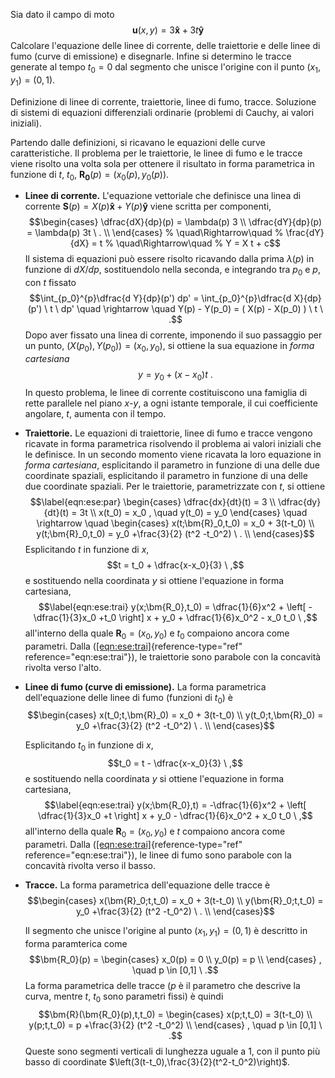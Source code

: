 Sia dato il campo di moto
$$\bm{u}(x,y) = 3 \bm{\hat{x}} + 3t \bm{\hat{y}}$$ Calcolare l'equazione
delle linee di corrente, delle traiettorie e delle linee di fumo (curve
di emissione) e disegnarle. Infine si determino le tracce generate al
tempo $t_0 = 0$ dal segmento che unisce l'origine con il punto
$(x_1,y_1)=(0,1)$.

Definizione di linee di corrente, traiettorie, linee di fumo, tracce.
Soluzione di sistemi di equazioni differenziali ordinarie (problemi di
Cauchy, ai valori iniziali).

Partendo dalle definizioni, si ricavano le equazioni delle curve
caratteristiche. Il problema per le traiettorie, le linee di fumo e le
tracce viene risolto una volta sola per ottenere il risultato in forma
parametrica in funzione di $t$, $t_0$, $\bm{R_0}(p) = (x_0(p), y_0(p))$.

-   **Linee di corrente.** L'equazione vettoriale che definisce una
    linea di corrente
    $\bm{S}(p) = X(p) \bm{\hat{x}} + Y(p) \bm{\hat{y}}$ viene scritta
    per componenti, $$\begin{cases}
      \dfrac{dX}{dp}(p) = \lambda(p) 3 \\
      \dfrac{dY}{dp}(p) = \lambda(p) 3t  \ . \\
     \end{cases}
    %  \quad\Rightarrow\quad
    %  \frac{dY}{dX} = t
    %  \quad\Rightarrow\quad
    %  Y = X t + c$$ Il sistema di equazioni può essere risolto
    ricavando dalla prima $\lambda(p)$ in funzione di $dX/dp$,
    sostituendolo nella seconda, e integrando tra $p_0$ e $p$, con $t$
    fissato
    $$\int_{p_0}^{p}\dfrac{d Y}{dp}(p') dp' = \int_{p_0}^{p}\dfrac{d X}{dp}(p') \ t \ dp' \quad \rightarrow \quad Y(p) - Y(p_0) = ( X(p) - X(p_0) ) \ t \ .$$
    Dopo aver fissato una linea di corrente, imponendo il suo passaggio
    per un punto, $(X(p_0), Y(p_0)) = (x_0, y_0)$, si ottiene la sua
    equazione in *forma cartesiana* $$y = y_0 + ( x - x_0 ) t \ .$$ In
    questo problema, le linee di corrente costituiscono una famiglia di
    rette parallele nel piano $x$-$y$, a ogni istante temporale, il cui
    coefficiente angolare, $t$, aumenta con il tempo.

-   **Traiettorie.** Le equazioni di traiettorie, linee di fumo e tracce
    vengono ricavate in forma parametrica risolvendo il problema ai
    valori iniziali che le definisce. In un secondo momento viene
    ricavata la loro equazione in *forma cartesiana*, esplicitando il
    parametro in funzione di una delle due coordinate spaziali,
    esplicitando il parametro in funzione di una delle due coordinate
    spaziali. Per le traiettorie, parametrizzate con $t$, si ottiene
    $$\label{eqn:ese:par}
     \begin{cases}
      \dfrac{dx}{dt}(t) = 3 \\
      \dfrac{dy}{dt}(t) = 3t \\
      x(t_0) = x_0 , \quad y(t_0) = y_0
     \end{cases}
     \quad \rightarrow \quad
     \begin{cases}
      x(t;\bm{R}_0,t_0) = x_0 + 3(t-t_0) \\
      y(t;\bm{R}_0,t_0) = y_0 +\frac{3}{2} (t^2 -t_0^2) \ . \\
     \end{cases}$$ Esplicitando $t$ in funzione di $x$,
    $$t = t_0 + \dfrac{x-x_0}{3} \ ,$$ e sostituendo nella coordinata
    $y$ si ottiene l'equazione in forma cartesiana,
    $$\label{eqn:ese:trai}
     y(x;\bm{R_0},t_0) = \dfrac{1}{6}x^2 + \left[ -\dfrac{1}{3}x_0 +t_0 \right] x +
     y_0 + \dfrac{1}{6}x_0^2 - x_0 t_0 \ ,$$ all'interno della quale
    $\bm{R}_0 = (x_0,y_0)$ e $t_0$ compaiono ancora come parametri.
    Dalla ([\[eqn:ese:trai\]](#eqn:ese:trai){reference-type="ref"
    reference="eqn:ese:trai"}), le traiettorie sono parabole con la
    concavità rivolta verso l'alto.

-   **Linee di fumo (curve di emissione).** La forma parametrica
    dell'equazione delle linee di fumo (funzioni di $t_0)$ è
    $$\begin{cases}
      x(t_0;t,\bm{R}_0) = x_0 + 3(t-t_0) \\
      y(t_0;t,\bm{R}_0) = y_0 +\frac{3}{2} (t^2 -t_0^2) \ . \\
     \end{cases}$$

    Esplicitando $t_0$ in funzione di $x$,
    $$t_0 = t - \dfrac{x-x_0}{3} \ ,$$ e sostituendo nella coordinata
    $y$ si ottiene l'equazione in forma cartesiana,
    $$\label{eqn:ese:trai}
     y(x;\bm{R_0},t) = -\dfrac{1}{6}x^2 + \left[ \dfrac{1}{3}x_0 +t \right] x +
     y_0 - \dfrac{1}{6}x_0^2 + x_0 t_0 \ ,$$ all'interno della quale
    $\bm{R}_0 = (x_0,y_0)$ e $t$ compaiono ancora come parametri. Dalla
    ([\[eqn:ese:trai\]](#eqn:ese:trai){reference-type="ref"
    reference="eqn:ese:trai"}), le linee di fumo sono parabole con la
    concavità rivolta verso il basso.

-   **Tracce.** La forma parametrica dell'equazione delle tracce è
    $$\begin{cases}
      x(\bm{R}_0;t,t_0) = x_0 + 3(t-t_0) \\
      y(\bm{R}_0;t,t_0) = y_0 +\frac{3}{2} (t^2 -t_0^2) \ . \\
     \end{cases}$$

    Il segmento che unisce l'origine al punto $(x_1,y_1)=(0,1)$ è
    descritto in forma paramterica come $$\bm{R_0}(p) = \begin{cases}
     x_0(p) = 0  \\
     y_0(p) = p  \\
    \end{cases}  , \quad p \in [0,1] \ .$$ La forma parametrica delle
    tracce ($p$ è il parametro che descrive la curva, mentre $t$, $t_0$
    sono parametri fissi) è quindi $$\bm{R}(\bm{R_0}(p),t,t_0) = 
     \begin{cases}
      x(p;t,t_0) = 3(t-t_0) \\
      y(p;t,t_0) = p +\frac{3}{2} (t^2 -t_0^2) \\
     \end{cases}  , \quad p \in [0,1] \ .$$ Queste sono segmenti
    verticali di lunghezza uguale a 1, con il punto più basso di
    coordinate $\left(3(t-t_0),\frac{3}{2}(t^2-t_0^2)\right)$.
